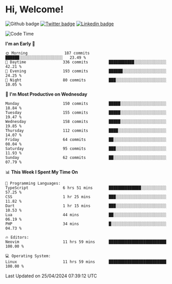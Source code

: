   # Hi, Welcome!
  ![Github badge](https://img.shields.io/github/followers/kraken-afk.svg?style=social&label=Follow&maxAge=2592000)
  [![Twitter badge](https://img.shields.io/badge/-Twitter-00acee?style=flat-square&logo=Twitter&logoColor=white)](https://twitter.com/trshppl)
  [![Linkedin badge](https://img.shields.io/badge/LinkedIn-0077B5?style=flat-square&logo=linkedin&logoColor=white)](https://www.linkedin.com/in/noveanrer)
<!--START_SECTION:waka-->
![Code Time](http://img.shields.io/badge/Code%20Time-161%20hrs%205%20mins-blue)

**I'm an Early 🐤** 

```text
🌞 Morning                187 commits         ██████░░░░░░░░░░░░░░░░░░░   23.49 % 
🌆 Daytime                336 commits         ███████████░░░░░░░░░░░░░░   42.21 % 
🌃 Evening                193 commits         ██████░░░░░░░░░░░░░░░░░░░   24.25 % 
🌙 Night                  80 commits          ███░░░░░░░░░░░░░░░░░░░░░░   10.05 % 
```
📅 **I'm Most Productive on Wednesday** 

```text
Monday                   150 commits         █████░░░░░░░░░░░░░░░░░░░░   18.84 % 
Tuesday                  155 commits         █████░░░░░░░░░░░░░░░░░░░░   19.47 % 
Wednesday                158 commits         █████░░░░░░░░░░░░░░░░░░░░   19.85 % 
Thursday                 112 commits         ████░░░░░░░░░░░░░░░░░░░░░   14.07 % 
Friday                   64 commits          ██░░░░░░░░░░░░░░░░░░░░░░░   08.04 % 
Saturday                 95 commits          ███░░░░░░░░░░░░░░░░░░░░░░   11.93 % 
Sunday                   62 commits          ██░░░░░░░░░░░░░░░░░░░░░░░   07.79 % 
```


📊 **This Week I Spent My Time On** 

```text
💬 Programming Languages: 
TypeScript               6 hrs 51 mins       ██████████████░░░░░░░░░░░   57.25 % 
CSS                      1 hr 25 mins        ███░░░░░░░░░░░░░░░░░░░░░░   11.82 % 
Dart                     1 hr 15 mins        ███░░░░░░░░░░░░░░░░░░░░░░   10.53 % 
Lua                      44 mins             ██░░░░░░░░░░░░░░░░░░░░░░░   06.19 % 
PHP                      34 mins             █░░░░░░░░░░░░░░░░░░░░░░░░   04.73 % 

🔥 Editors: 
Neovim                   11 hrs 59 mins      █████████████████████████   100.00 % 

💻 Operating System: 
Linux                    11 hrs 59 mins      █████████████████████████   100.00 % 
```


 Last Updated on 25/04/2024 07:39:12 UTC
<!--END_SECTION:waka-->